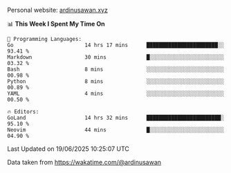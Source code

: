 Personal website: [ardinusawan.xyz](https://ardinusawan.xyz)

<!--START_SECTION:waka-->
📊 **This Week I Spent My Time On** 

```text
💬 Programming Languages: 
Go                       14 hrs 17 mins      ███████████████████████░░   93.41 % 
Markdown                 30 mins             █░░░░░░░░░░░░░░░░░░░░░░░░   03.32 % 
Bash                     8 mins              ░░░░░░░░░░░░░░░░░░░░░░░░░   00.98 % 
Python                   8 mins              ░░░░░░░░░░░░░░░░░░░░░░░░░   00.89 % 
YAML                     4 mins              ░░░░░░░░░░░░░░░░░░░░░░░░░   00.50 % 

🔥 Editors: 
GoLand                   14 hrs 32 mins      ████████████████████████░   95.10 % 
Neovim                   44 mins             █░░░░░░░░░░░░░░░░░░░░░░░░   04.90 % 
```


 Last Updated on 19/06/2025 10:25:07 UTC
<!--END_SECTION:waka-->
Data taken from https://wakatime.com/@ardinusawan
